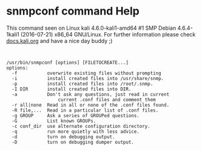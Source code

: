 # snmpconf command Help

 This command seen on Linux kali 4.6.0-kali1-amd64 #1 SMP Debian 4.6.4-1kali1 (2016-07-21) x86_64 GNU/Linux. For further information please check [docs.kali.org](docs.kali.org) and have a nice day buddy ;) 

~~~


/usr/bin/snmpconf [options] [FILETOCREATE...]
options:
  -f           overwrite existing files without prompting
  -i           install created files into /usr/share/snmp.
  -p           install created files into /root/.snmp.
  -I DIR       install created files into DIR.
  -a           Don't ask any questions, just read in current
                   current .conf files and comment them
  -r all|none  Read in all or none of the .conf files found.
  -R file,...  Read in a particular list of .conf files.
  -g GROUP     Ask a series of GROUPed questions.
  -G           List known GROUPs.
  -c conf_dir  use alternate configuration directory.
  -q           run more quietly with less advice.
  -d           turn on debugging output.
  -D           turn on debugging dumper output.

~~~
